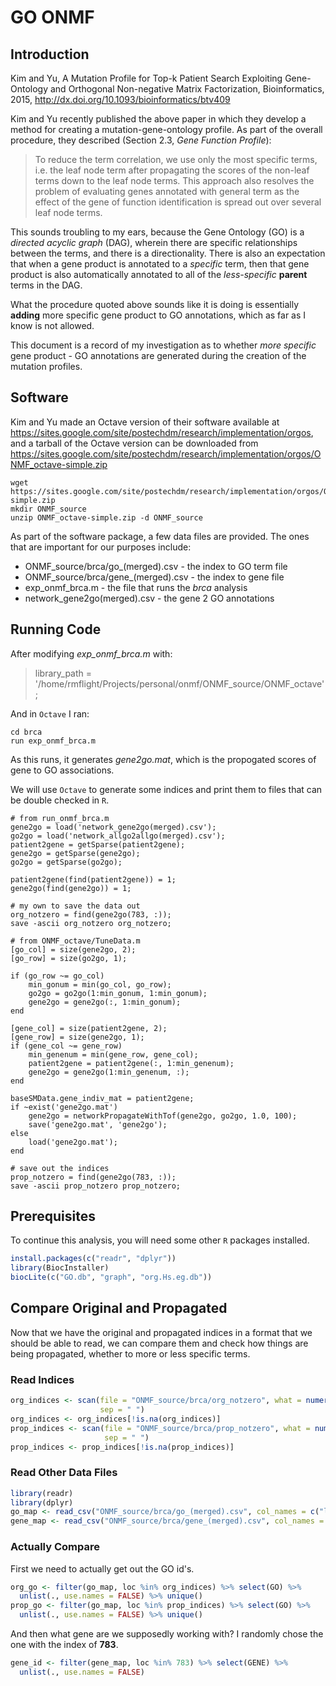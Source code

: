 # GO ONMF

## Introduction

Kim and Yu, A Mutation Profile for Top-k Patient Search Exploiting Gene-Ontology
and Orthogonal Non-negative Matrix Factorization, Bioinformatics, 2015,
http://dx.doi.org/10.1093/bioinformatics/btv409

Kim and Yu recently published the above paper in which they develop a method
for creating a mutation-gene-ontology profile. As part of the overall procedure, 
they described (Section 2.3, *Gene Function Profile*):

> To reduce the term correlation, we use only the most specific terms, i.e. the leaf 
> node term after propagating the scores of the non-leaf terms down to the leaf node 
> terms. This approach also resolves the problem of evaluating genes annotated with 
> general term as the effect of the gene of function identification is spread out over 
> several leaf node terms.

This sounds troubling to my ears, because the Gene Ontology (GO) is a *directed 
acyclic graph* (DAG), wherein there are specific relationships between the terms, and
there is a directionality. There is also an expectation that when a gene product
is annotated to a *specific* term, then that gene product is also automatically
annotated to all of the *less-specific* **parent** terms in the DAG. 

What the procedure quoted above sounds like it is doing is essentially **adding**
more specific gene product to GO annotations, which as far as I know is not allowed.

This document is a record of my investigation as to whether *more specific* gene
product - GO annotations are generated during the creation of the mutation 
profiles.

## Software

Kim and Yu made an Octave version of their software available at https://sites.google.com/site/postechdm/research/implementation/orgos, and a
tarball of the Octave version can be downloaded from https://sites.google.com/site/postechdm/research/implementation/orgos/ONMF_octave-simple.zip

```
wget https://sites.google.com/site/postechdm/research/implementation/orgos/ONMF_octave-simple.zip
mkdir ONMF_source
unzip ONMF_octave-simple.zip -d ONMF_source
```

As part of the software package, a few data files are provided. The ones that
are important for our purposes include: 

* ONMF_source/brca/go_(merged).csv - the index to GO term file
* ONMF_source/brca/gene_(merged).csv - the index to gene file
* exp_onmf_brca.m - the file that runs the *brca* analysis
* network_gene2go(merged).csv - the gene 2 GO annotations

## Running Code

After modifying *exp_onmf_brca.m* with:

> library_path = '/home/rmflight/Projects/personal/onmf/ONMF_source/ONMF_octave';

And in `Octave` I ran:

```
cd brca
run exp_onmf_brca.m
```

As this runs, it generates *gene2go.mat*, which is the propogated scores of gene
to GO associations.

We will use `Octave` to generate some indices and print them to files that can be
double checked in `R`.

```
# from run_onmf_brca.m
gene2go = load('network_gene2go(merged).csv');
go2go = load('network_allgo2allgo(merged).csv');
patient2gene = getSparse(patient2gene);
gene2go = getSparse(gene2go);
go2go = getSparse(go2go);

patient2gene(find(patient2gene)) = 1;
gene2go(find(gene2go)) = 1;

# my own to save the data out
org_notzero = find(gene2go(783, :));
save -ascii org_notzero org_notzero;

# from ONMF_octave/TuneData.m
[go_col] = size(gene2go, 2);
[go_row] = size(go2go, 1);

if (go_row ~= go_col)
    min_gonum = min(go_col, go_row);
    go2go = go2go(1:min_gonum, 1:min_gonum);
    gene2go = gene2go(:, 1:min_gonum);
end

[gene_col] = size(patient2gene, 2);
[gene_row] = size(gene2go, 1);
if (gene_col ~= gene_row)
    min_genenum = min(gene_row, gene_col);
    patient2gene = patient2gene(:, 1:min_genenum);
    gene2go = gene2go(1:min_genenum, :);
end

baseSMData.gene_indiv_mat = patient2gene;
if ~exist('gene2go.mat')
    gene2go = networkPropagateWithTof(gene2go, go2go, 1.0, 100);
    save('gene2go.mat', 'gene2go');
else
    load('gene2go.mat');
end

# save out the indices
prop_notzero = find(gene2go(783, :));
save -ascii prop_notzero prop_notzero;
```

## Prerequisites

To continue this analysis, you will need some other `R` packages installed.


```r
install.packages(c("readr", "dplyr"))
library(BiocInstaller)
biocLite(c("GO.db", "graph", "org.Hs.eg.db"))
```


## Compare Original and Propagated

Now that we have the original and propagated indices in a format that we should
be able to read, we can compare them and check how things are being propagated,
whether to more or less specific terms.

### Read Indices


```r
org_indices <- scan(file = "ONMF_source/brca/org_notzero", what = numeric(), 
                    sep = " ")
org_indices <- org_indices[!is.na(org_indices)]
prop_indices <- scan(file = "ONMF_source/brca/prop_notzero", what = numeric(),
                     sep = " ")
prop_indices <- prop_indices[!is.na(prop_indices)]
```

### Read Other Data Files


```r
library(readr)
library(dplyr)
go_map <- read_csv("ONMF_source/brca/go_(merged).csv", col_names = c("loc", "GO"))
gene_map <- read_csv("ONMF_source/brca/gene_(merged).csv", col_names = c("loc", "GENE"))
```

### Actually Compare

First we need to actually get out the GO id's.


```r
org_go <- filter(go_map, loc %in% org_indices) %>% select(GO) %>% 
  unlist(., use.names = FALSE) %>% unique()
prop_go <- filter(go_map, loc %in% prop_indices) %>% select(GO) %>% 
  unlist(., use.names = FALSE) %>% unique()
```

And then what gene are we supposedly working with? I randomly chose the one with
the index of **783**.


```r
gene_id <- filter(gene_map, loc %in% 783) %>% select(GENE) %>% 
  unlist(., use.names = FALSE)
```

